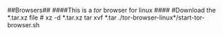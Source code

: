 ##Browsers##
####This is a _tor_ browser for linux ####
#Download the \*.tar.xz file #
xz -d \*.tar.xz
tar xvf \*.tar
./tor-browser-linux\*/start-tor-browser.sh

